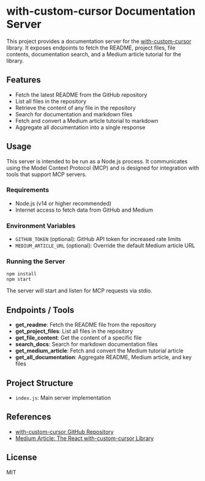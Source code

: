 # with-custom-cursor Documentation Server

This project provides a documentation server for the [with-custom-cursor](https://github.com/AndreQuintero/with-custom-cursor) library. It exposes endpoints to fetch the README, project files, file contents, documentation search, and a Medium article tutorial for the library.

## Features
- Fetch the latest README from the GitHub repository
- List all files in the repository
- Retrieve the content of any file in the repository
- Search for documentation and markdown files
- Fetch and convert a Medium article tutorial to markdown
- Aggregate all documentation into a single response

## Usage
This server is intended to be run as a Node.js process. It communicates using the Model Context Protocol (MCP) and is designed for integration with tools that support MCP servers.

### Requirements
- Node.js (v14 or higher recommended)
- Internet access to fetch data from GitHub and Medium

### Environment Variables
- `GITHUB_TOKEN` (optional): GitHub API token for increased rate limits
- `MEDIUM_ARTICLE_URL` (optional): Override the default Medium article URL

### Running the Server
```
npm install
npm start
```

The server will start and listen for MCP requests via stdio.

## Endpoints / Tools
- **get_readme**: Fetch the README file from the repository
- **get_project_files**: List all files in the repository
- **get_file_content**: Get the content of a specific file
- **search_docs**: Search for markdown documentation files
- **get_medium_article**: Fetch and convert the Medium tutorial article
- **get_all_documentation**: Aggregate README, Medium article, and key files

## Project Structure
- `index.js`: Main server implementation

## References
- [with-custom-cursor GitHub Repository](https://github.com/AndreQuintero/with-custom-cursor)
- [Medium Article: The React with-custom-cursor Library](https://medium.com/@andre.quintero96/the-react-with-custom-cursor-library-773007d60135)

## License
MIT